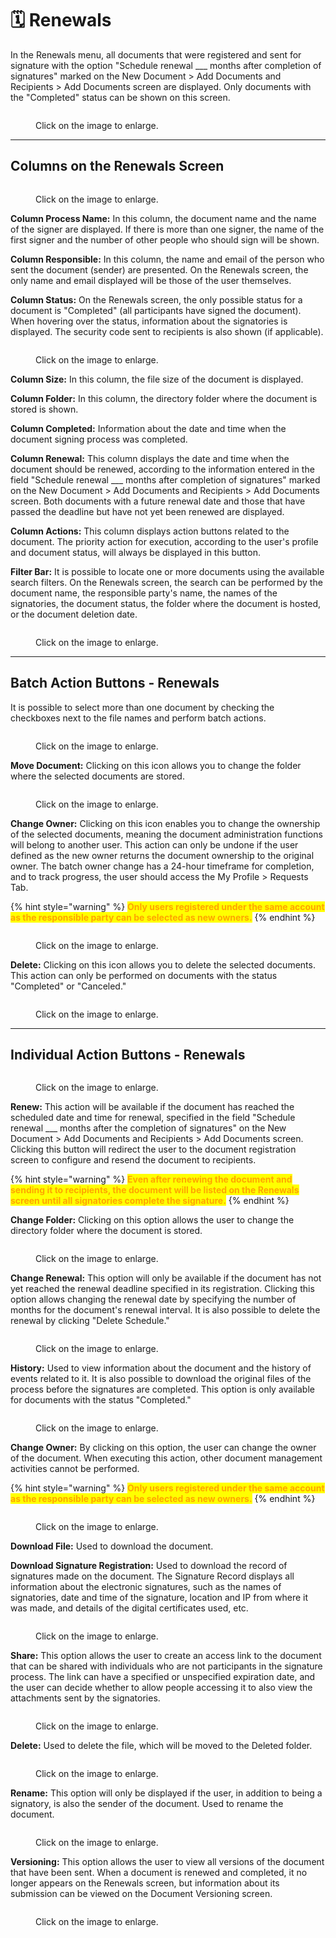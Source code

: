 # 🗓️ Renewals

In the Renewals menu, all documents that were registered and sent for signature with the option "Schedule renewal \_\_\_ months after completion of signatures" marked on the New Document > Add Documents and Recipients > Add Documents screen are displayed. Only documents with the "Completed" status can be shown on this screen.

<figure><img src="../.gitbook/assets/01 (1).png" alt=""><figcaption><p>Click on the image to enlarge.</p></figcaption></figure>

***

## Columns on the Renewals Screen&#x20;

<figure><img src="../.gitbook/assets/02 (1).png" alt=""><figcaption><p>Click on the image to enlarge.</p></figcaption></figure>

**Column Process Name:** In this column, the document name and the name of the signer are displayed. If there is more than one signer, the name of the first signer and the number of other people who should sign will be shown.&#x20;

**Column Responsible:** In this column, the name and email of the person who sent the document (sender) are presented. On the Renewals screen, the only name and email displayed will be those of the user themselves.&#x20;

**Column Status:** On the Renewals screen, the only possible status for a document is "Completed" (all participants have signed the document). When hovering over the status, information about the signatories is displayed. The security code sent to recipients is also shown (if applicable).&#x20;

<figure><img src="../.gitbook/assets/03 (1).png" alt=""><figcaption><p>Click on the image to enlarge.</p></figcaption></figure>

**Column Size:** In this column, the file size of the document is displayed.&#x20;

**Column Folder:** In this column, the directory folder where the document is stored is shown.&#x20;

**Column Completed:** Information about the date and time when the document signing process was completed.&#x20;

**Column Renewal:** This column displays the date and time when the document should be renewed, according to the information entered in the field "Schedule renewal \_\_\_ months after completion of signatures" marked on the New Document > Add Documents and Recipients > Add Documents screen. Both documents with a future renewal date and those that have passed the deadline but have not yet been renewed are displayed.&#x20;

**Column Actions:** This column displays action buttons related to the document. The priority action for execution, according to the user's profile and document status, will always be displayed in this button.&#x20;

**Filter Bar:** It is possible to locate one or more documents using the available search filters. On the Renewals screen, the search can be performed by the document name, the responsible party's name, the names of the signatories, the document status, the folder where the document is hosted, or the document deletion date.&#x20;

<figure><img src="../.gitbook/assets/04 (1).png" alt=""><figcaption><p>Click on the image to enlarge.</p></figcaption></figure>

***

## Batch Action Buttons - Renewals&#x20;

It is possible to select more than one document by checking the checkboxes next to the file names and perform batch actions.&#x20;

<figure><img src="../.gitbook/assets/15 (1).png" alt=""><figcaption><p>Click on the image to enlarge.</p></figcaption></figure>

**Move Document:** Clicking on this icon allows you to change the folder where the selected documents are stored.&#x20;

<figure><img src="../.gitbook/assets/06 (1).png" alt=""><figcaption><p>Click on the image to enlarge.</p></figcaption></figure>

**Change Owner:** Clicking on this icon enables you to change the ownership of the selected documents, meaning the document administration functions will belong to another user. This action can only be undone if the user defined as the new owner returns the document ownership to the original owner. The batch owner change has a 24-hour timeframe for completion, and to track progress, the user should access the My Profile > Requests Tab.&#x20;

{% hint style="warning" %}
<mark style="color:orange;">**Only users registered under the same account as the responsible party can be selected as new owners.**</mark>&#x20;
{% endhint %}

<figure><img src="../.gitbook/assets/09 (1).png" alt=""><figcaption><p>Click on the image to enlarge.</p></figcaption></figure>

**Delete:** Clicking on this icon allows you to delete the selected documents. This action can only be performed on documents with the status "Completed" or "Canceled."

<figure><img src="../.gitbook/assets/12 (1).png" alt=""><figcaption><p>Click on the image to enlarge.</p></figcaption></figure>

***

## Individual Action Buttons - Renewals&#x20;

<figure><img src="../.gitbook/assets/05 (1).png" alt=""><figcaption><p>Click on the image to enlarge.</p></figcaption></figure>

**Renew:** This action will be available if the document has reached the scheduled date and time for renewal, specified in the field "Schedule renewal \_\_\_ months after the completion of signatures" on the New Document > Add Documents and Recipients > Add Documents screen. Clicking this button will redirect the user to the document registration screen to configure and resend the document to recipients.&#x20;

{% hint style="warning" %}
<mark style="color:orange;">**Even after renewing the document and sending it to recipients, the document will be listed on the Renewals screen until all signatories complete the signature.**</mark>&#x20;
{% endhint %}

**Change Folder:** Clicking on this option allows the user to change the directory folder where the document is stored.&#x20;

<figure><img src="../.gitbook/assets/06 (1).png" alt=""><figcaption><p>Click on the image to enlarge.</p></figcaption></figure>

**Change Renewal:** This option will only be available if the document has not yet reached the renewal deadline specified in its registration. Clicking this option allows changing the renewal date by specifying the number of months for the document's renewal interval. It is also possible to delete the renewal by clicking "Delete Schedule."&#x20;

<figure><img src="../.gitbook/assets/07 (1).png" alt=""><figcaption><p>Click on the image to enlarge.</p></figcaption></figure>

**History:** Used to view information about the document and the history of events related to it. It is also possible to download the original files of the process before the signatures are completed. This option is only available for documents with the status "Completed."&#x20;

<figure><img src="../.gitbook/assets/08 (1).png" alt=""><figcaption><p>Click on the image to enlarge.</p></figcaption></figure>

**Change Owner:** By clicking on this option, the user can change the owner of the document. When executing this action, other document management activities cannot be performed.&#x20;

{% hint style="warning" %}
<mark style="color:orange;">**Only users registered under the same account as the responsible party can be selected as new owners.**</mark>&#x20;
{% endhint %}

<figure><img src="../.gitbook/assets/09 (1).png" alt=""><figcaption><p>Click on the image to enlarge.</p></figcaption></figure>

**Download File:** Used to download the document.&#x20;

**Download Signature Registration:** Used to download the record of signatures made on the document. The Signature Record displays all information about the electronic signatures, such as the names of signatories, date and time of the signature, location and IP from where it was made, and details of the digital certificates used, etc.&#x20;

<figure><img src="../.gitbook/assets/10 (1).png" alt=""><figcaption><p>Click on the image to enlarge.</p></figcaption></figure>

**Share:** This option allows the user to create an access link to the document that can be shared with individuals who are not participants in the signature process. The link can have a specified or unspecified expiration date, and the user can decide whether to allow people accessing it to also view the attachments sent by the signatories.&#x20;

<figure><img src="../.gitbook/assets/11 (1).png" alt=""><figcaption><p>Click on the image to enlarge.</p></figcaption></figure>

**Delete:** Used to delete the file, which will be moved to the Deleted folder.&#x20;

<figure><img src="../.gitbook/assets/12 (1) (1).png" alt=""><figcaption><p>Click on the image to enlarge.</p></figcaption></figure>

**Rename:** This option will only be displayed if the user, in addition to being a signatory, is also the sender of the document. Used to rename the document.&#x20;

<figure><img src="../.gitbook/assets/14 (1).png" alt=""><figcaption><p>Click on the image to enlarge.</p></figcaption></figure>

**Versioning:** This option allows the user to view all versions of the document that have been sent. When a document is renewed and completed, it no longer appears on the Renewals screen, but information about its submission can be viewed on the Document Versioning screen.&#x20;

<figure><img src="../.gitbook/assets/13 (6).png" alt=""><figcaption><p>Click on the image to enlarge.</p></figcaption></figure>
